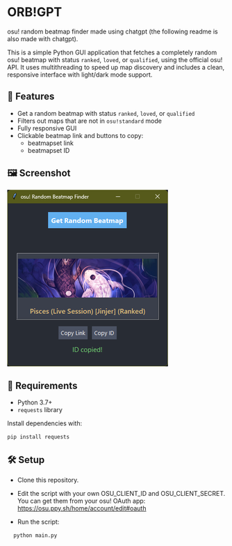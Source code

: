 # ORB!GPT
osu! random beatmap finder made using chatgpt (the following readme is also made with chatgpt).

This is a simple Python GUI application that fetches a completely random osu! beatmap with status `ranked`, `loved`, or `qualified`, using the official osu! API. It uses multithreading to speed up map discovery and includes a clean, responsive interface with light/dark mode support.

## 🔧 Features

- Get a random beatmap with status `ranked`, `loved`, or `qualified`
- Filters out maps that are not in `osu!standard` mode
- Fully responsive GUI
- Clickable beatmap link and buttons to copy:
  - beatmapset link
  - beatmapset ID

## 🖼️ Screenshot

![screenshot](screenshot.png)

## 🚀 Requirements

- Python 3.7+
- `requests` library

Install dependencies with:

```bash
pip install requests
```
## 🛠️ Setup

- Clone this repository.

- Edit the script with your own OSU_CLIENT_ID and OSU_CLIENT_SECRET.
You can get them from your osu! OAuth app: https://osu.ppy.sh/home/account/edit#oauth

- Run the script:
```bash
  python main.py
```
